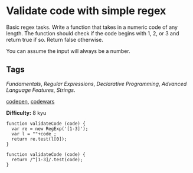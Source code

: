 # Validate code with simple regex

Basic regex tasks. Write a function that takes in a numeric code of any length. The function should check if the code begins with 1, 2, or 3 and return true if so. Return false otherwise.

You can assume the input will always be a number.

## Tags

_Fundamentals_,
_Regular Expressions_,
_Declarative Programming_,
_Advanced Language Features_,
_Strings_.



[codepen](https://codepen.io/), [codewars](https://www.codewars.com/users/Bizhev)<br>

**Difficulty:**  8 kyu
```
function validateCode (code) {
  var re = new RegExp('[1-3]');
  var l = ""+code ;   
  return re.test(l[0]);
}
```
```
function validateCode (code) {
  return /^[1-3]/.test(code);
}
```

